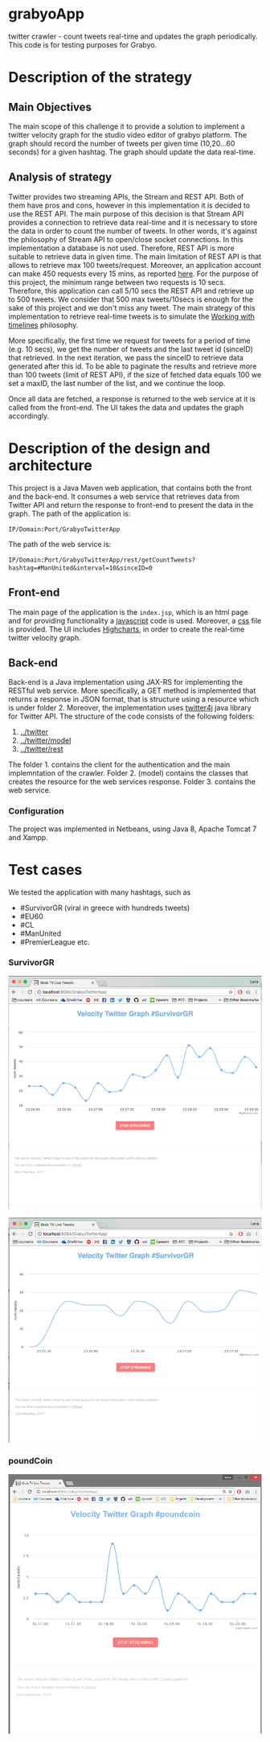 # grabyoApp
twitter crawler - count tweets real-time and updates the graph periodically.
This code is for testing purposes for Grabyo.

# Description of the strategy
## Main Objectives

The main scope of this challenge it to provide a solution to implement a twitter velocity graph for the studio video editor of grabyo platform. The graph should record the number of tweets per given time (10,20...60 seconds) for a given hashtag. The graph should update the data real-time.

## Analysis of strategy

Twitter provides two streaming APIs, the Stream and REST API. Both of them have pros and cons, however in this implementation it is decided to use the REST API. The main purpose of this decision is that Stream API provides a connection to retrieve data real-time and it is necessary to store the data in order to count the number of tweets. In other words, it's against the philosophy of Stream API to open/close socket connections. In this implementation a database is not used. Therefore, REST API is more suitable to retrieve data in given time. The main limitation of REST API is that allows to retrieve max 100 tweets/request. Moreover, an application account can make 450 requests every 15 mins, as reported [here](https://dev.twitter.com/rest/reference/get/search/tweets). For the purpose of this project, the minimum range between two requests is 10 secs. Therefore, this application can call 5/10 secs the REST API and retrieve up to 500 tweets. We consider that 500 max tweets/10secs is enough for the sake of this project and we don't miss any tweet. 
The main strategy of this implementation to retrieve real-time tweets is to simulate the [Working with timelines](https://dev.twitter.com/rest/public/timelines) philosophy. 

More specifically, the first time we request for tweets for a period of time (e.g. 10 secs), we get the number of tweets and the last tweet id (sinceID) that retrieved. In the next iteration, we pass the sinceID to retrieve data generated after this id. To be able to paginate the results and retrieve more than 100 tweets (limit of REST API), if the size of fetched data equals 100 we set a maxID, the last number of the list, and we continue the loop. 

Once all data are fetched, a response is returned to the web service at it is called from the front-end. The UI takes the data and updates the graph accordingly.  

# Description of the design and architecture
This project is a Java Maven web application, that contains both the front and the back-end. It consumes a web service that retrieves data from Twitter API and return the response to front-end to present the data in the graph. 
The path of the application is:
```
IP/Domain:Port/GrabyoTwitterApp
```
The path of the web service is:

```
IP/Domain:Port/GrabyoTwitterApp/rest/getCountTweets?hashtag=#ManUnited&interval=10&sinceID=0
```

## Front-end
The main page of the application is the `index.jsp`, which is an html page and for providing functionality a [javascript](src/main/webapp/js/realTimeDiagram.js) code is used. Moreover, a [css](src/main/webapp/css/my.css) file is provided. 
The UI includes [Highcharts](http://www.highcharts.com/), in order to create the real-time twitter velocity graph. 

## Back-end
Back-end is a Java implementation using JAX-RS for implementing the RESTful web service. More specifically, a GET method is implemented that returns a response in JSON format, that is structure using a resource which is under folder 2. Moreover, the implementation uses [twitter4j](http://twitter4j.org/en/index.html) java library for Twitter API. The structure of the code consists of the following folders:

1. [../twitter](src/main/java/com/twitter)
2. [../twitter/model](src/main/java/com/twitter/model)
3. [../twitter/rest](src/main/java/com/twitter/rest)

The folder 1. contains the client for the authentication and the main implemntation of the crawler. Folder 2. (model) contains the classes that creates the resource for the web services response. Folder 3. contains the web service. 

### Configuration
The project was implemented in Netbeans, using Java 8, Apache Tomcat 7 and Xampp.

# Test cases

We tested the application with many hashtags, such as 
- #SurvivorGR (viral in greece with hundreds tweets)
- #EU60
- #CL
- #ManUnited
- #PremierLeague etc.

### SurvivorGR
![alt tag](src/main/webapp/images/SurvivorGr1.png)

![alt tag](src/main/webapp/images/SurvivorGr2.png)
### poundCoin
![alt tag](src/main/webapp/images/poundCoin.png)
